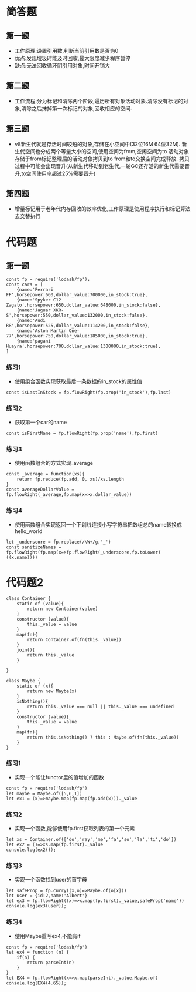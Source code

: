 # 简答题

## 第一题

- 工作原理:设置引用数,判断当前引用数是否为0
- 优点:发现垃圾时能及时回收,最大限度减少程序暂停
- 缺点:无法回收循环阴引用对象,时间开销大

## 第二题

- 工作流程:分为标记和清除两个阶段,遍历所有对象活动对象.清除没有标记的对象,清除之后抹掉第一次标记的对象,回收相应的空间.

## 第三题

- v8新生代就是存活时间较短的对象,存储在小空间中(32位16M 64位32M). 新生代空间也分成两个等量大小的空间,使用空间为from,空闲空间为to 活动对象存储于from标记整理后的活动对象拷贝到to from和to交换空间完成释放. 拷贝过程中可能会出现晋升(从新生代移动到老生代,一轮GC还存活的新生代需要晋升,to空间使用率超过25%需要晋升)

## 第四题

- 增量标记用于老年代内存回收的效率优化,工作原理是使用程序执行和标记算法去交替执行

# 代码题

## 第一题

```
const fp = require('lodash/fp');
const cars = [
    {name:'Ferrari FF',horsepower:660,dollar_value:700000,in_stock:true},
    {name:'Spyker C12 Zagato',horsepower:650,dollar_value:648000,in_stock:false},
    {name:'Jaguar XKR-S',horsepower:550,dollar_value:132000,in_stock:false},
    {name:'Audi R8',horsepower:525,dollar_value:114200,in_stock:false},
    {name:'Aston Martin One-77',horsepower:750,dollar_value:185000,in_stock:true},
    {name:'pagani Huayra',horsepower:700,dollar_value:1300000,in_stock:true},
]
```

### 练习1

- 使用组合函数实现获取最后一条数据的in_stock的属性值

```
const isLastInStock = fp.flowRight(fp.prop('in_stock'),fp.last)
```

### 练习2

- 获取第一个car的name

```
const isFirstName = fp.flowRight(fp.prop('name'),fp.first)
```

### 练习3

- 使用函数组合的方式实现_average

```
const _average = function(xs){
    return fp.reduce(fp.add, 0, xs)/xs.length
}
const averageDollarValue = fp.flowRight(_average,fp.map(x=>x.dollar_value))
```

### 练习4

- 使用函数组合实现返回一个下划线连接小写字符串把数组总的name转换成hello_world

```
let _underscore = fp.replace(/\W+/g,'_')
const sanitizeNames = fp.flowRight(fp.map(x=>fp.flowRight(_underscore,fp.toLower)((x.name))))
```

# 代码题2

```
class Container {
    static of (value){
        return new Container(value)
    }
    constructor (value){
        this._value = value
    }
    map(fn){
        return Container.of(fn(this._value))
    }
    join(){
        return this._value
    }

}

class Maybe {
    static of (x){
        return new Maybe(x)
    }
    isNothing(){
        return this._value === null || this._value === undefined
    }
    constructor (value){
        this._value = value
    }
    map(fn){
        return this.isNothing() ? this : Maybe.of(fn(this._value))
    }
}
```

### 练习1

- 实现一个能让functor里的值增加的函数

```
const fp = require('lodash/fp')
let maybe = Maybe.of([5,6,1])
let ex1 = (x)=>maybe.map(fp.map(fp.add(x)))._value
```

### 练习2

- 实现一个函数,能够使用fp.first获取列表的第一个元素

```
let xs = Container.of(['do','ray','me','fa','so','la','ti','do'])
let ex2 = ()=>xs.map(fp.first)._value
console.log(ex2());
```

### 练习3

- 实现一个函数找到user的首字母

```
let safeProp = fp.curry((x,o)=>Maybe.of(o[x]))
let user = {id:2,name:'Albert'}
let ex3 = fp.flowRight((x)=>x.map(fp.first)._value,safeProp('name'))
console.log(ex3(user));
```

### 练习4

- 使用Maybe重写ex4,不能有if

```
const fp = require('lodash/fp')
let ex4 = function (n) {
    if(n) {
        return parseInt(n)
    }
}
let EX4 = fp.flowRight(x=>x.map(parseInt)._value,Maybe.of)
console.log(EX4(4.65));
```

